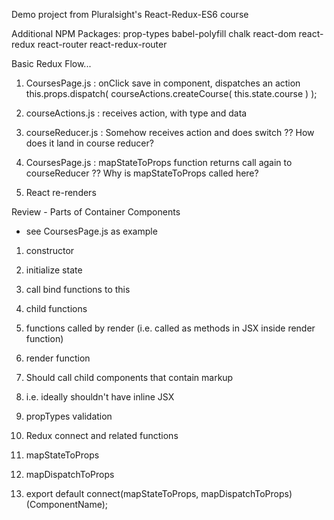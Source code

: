 Demo project from Pluralsight's React-Redux-ES6 course

Additional NPM Packages:
  prop-types
  babel-polyfill
  chalk
  react-dom
  react-redux
  react-router
  react-redux-router

Basic Redux Flow...
1. CoursesPage.js : onClick save in component, dispatches an action
    this.props.dispatch( courseActions.createCourse( this.state.course ) );
    
2. courseActions.js : receives action, with type and data

3. courseReducer.js : Somehow receives action and does switch
??  How does it land in course reducer?

4. CoursesPage.js : mapStateToProps function returns call again to courseReducer
?? Why is mapStateToProps called here?

5. React re-renders





Review - Parts of Container Components 
 * see CoursesPage.js as example

1. constructor
  1. initialize state
  2. call bind functions to this

2. child functions
  1. functions called by render (i.e. called as methods in JSX inside render function)

3. render function
  1. Should call child components that contain markup
  2. i.e. ideally shouldn't have inline JSX

4. propTypes validation

5. Redux connect and related functions
  1. mapStateToProps
  2. mapDispatchToProps
  3. export default connect(mapStateToProps, mapDispatchToProps)(ComponentName);
